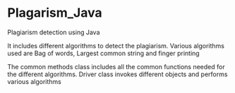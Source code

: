 # Plagarism_Java
Plagiarism detection using Java

It includes different algorithms to detect the plagiarism.
Various algorithms used are Bag of words, Largest common string and finger printing

The common methods class includes all the common functions needed for the different algorithms.
Driver class invokes different objects and performs various algorithms
